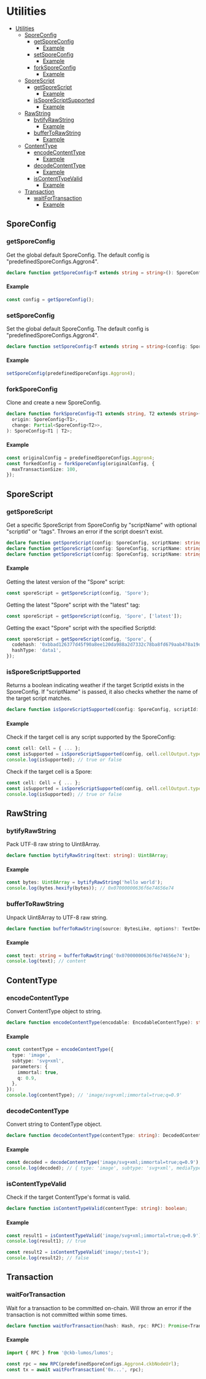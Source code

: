 # Utilities

<!-- TOC -->
* [Utilities](#utilities)
  * [SporeConfig](#sporeconfig)
    * [getSporeConfig](#getsporeconfig)
      * [Example](#example)
    * [setSporeConfig](#setsporeconfig)
      * [Example](#example-1)
    * [forkSporeConfig](#forksporeconfig)
      * [Example](#example-2)
  * [SporeScript](#sporescript)
    * [getSporeScript](#getsporescript)
      * [Example](#example-3)
    * [isSporeScriptSupported](#issporescriptsupported)
      * [Example](#example-4)
  * [RawString](#rawstring)
    * [bytifyRawString](#bytifyrawstring)
      * [Example](#example-5)
    * [bufferToRawString](#buffertorawstring)
      * [Example](#example-6)
  * [ContentType](#contenttype)
    * [encodeContentType](#encodecontenttype)
      * [Example](#example-7)
    * [decodeContentType](#decodecontenttype)
      * [Example](#example-8)
    * [isContentTypeValid](#iscontenttypevalid)
      * [Example](#example-9)
  * [Transaction](#transaction)
    * [waitForTransaction](#waitfortransaction)
      * [Example](#example-10)
<!-- TOC -->

## SporeConfig

### getSporeConfig

Get the global default SporeConfig.
The default config is "predefinedSporeConfigs.Aggron4".

```typescript
declare function getSporeConfig<T extends string = string>(): SporeConfig<T>;
```

#### Example

```typescript
const config = getSporeConfig();
```

### setSporeConfig

Set the global default SporeConfig.
The default config is "predefinedSporeConfigs.Aggron4".

```typescript
declare function setSporeConfig<T extends string = string>(config: SporeConfig<T>): void; 
```

#### Example

```typescript
setSporeConfig(predefinedSporeConfigs.Aggron4);
```

### forkSporeConfig

Clone and create a new SporeConfig.

```typescript
declare function forkSporeConfig<T1 extends string, T2 extends string>(
  origin: SporeConfig<T1>,
  change: Partial<SporeConfig<T2>>,
): SporeConfig<T1 | T2>;
```

#### Example

```typescript
const originalConfig = predefinedSporeConfigs.Aggron4;
const forkedConfig = forkSporeConfig(originalConfig, {
  maxTransactionSize: 100,
});
```

## SporeScript

### getSporeScript

Get a specific SporeScript from SporeConfig by "scriptName" with optional "scriptId" or "tags".
Throws an error if the script doesn't exist.

```typescript
declare function getSporeScript(config: SporeConfig, scriptName: string): SporeScript;
declare function getSporeScript(config: SporeConfig, scriptName: string, tags: string[]): SporeScript;
declare function getSporeScript(config: SporeConfig, scriptName: string, scriptId: ScriptId): SporeScript;
```

#### Example

Getting the latest version of the "Spore" script:

```typescript
const sporeScript = getSporeScript(config, 'Spore');
```

Getting the latest "Spore" script with the "latest" tag:

```typescript
const sporeScript = getSporeScript(config, 'Spore', ['latest']);
```

Getting the exact "Spore" script with the specified ScriptId:

```typescript
const sporeScript = getSporeScript(config, 'Spore', {
  codehash: '0xbbad126377d45f90a8ee120da988a2d7332c78ba8fd679aab478a19d6c133494',
  hashType: 'data1',
});
```

### isSporeScriptSupported

Returns a boolean indicating weather if the target ScriptId exists in the SporeConfig.
If "scriptName" is passed, it also checks whether the name of the target script matches.

```typescript
declare function isSporeScriptSupported(config: SporeConfig, scriptId: ScriptId, scriptName?: string): boolean;
```

#### Example

Check if the target cell is any script supported by the SporeConfig:

```typescript
const cell: Cell = { ... };
const isSupported = isSporeScriptSupported(config, cell.cellOutput.type, 'Spore');
console.log(isSupported); // true or false
```

Check if the target cell is a Spore:

```typescript
const cell: Cell = { ... };
const isSupported = isSporeScriptSupported(config, cell.cellOutput.type, 'Spore');
console.log(isSupported); // true or false
```

## RawString

### bytifyRawString

Pack UTF-8 raw string to Uint8Array.

```typescript
declare function bytifyRawString(text: string): Uint8Array;
```

#### Example

```typescript
const bytes: Uint8Array = bytifyRawString('hello world');
console.log(bytes.hexify(bytes)); // 0x07000000636f6e74656e74
```

### bufferToRawString

Unpack Uint8Array to UTF-8 raw string.

```typescript
declare function bufferToRawString(source: BytesLike, options?: TextDecodeOptions): string;
```

#### Example

```typescript
const text: string = bufferToRawString('0x07000000636f6e74656e74');
console.log(text); // content
```

## ContentType

### encodeContentType

Convert ContentType object to string.

```typescript
declare function encodeContentType(encodable: EncodableContentType): string;
```

#### Example

```typescript
const contentType = encodeContentType({
  type: 'image',
  subtype: 'svg+xml',
  parameters: {
    immortal: true,
    q: 0.9,
  },
});
console.log(contentType); // 'image/svg+xml;immortal=true;q=0.9'
```

### decodeContentType

Convert string to ContentType object.

```typescript
declare function decodeContentType(contentType: string): DecodedContentType;
```

#### Example

```typescript
const decoded = decodeContentType('image/svg+xml;immortal=true;q=0.9');
console.log(decoded); // { type: 'image', subtype: 'svg+xml', mediaType: 'image/svg+xml', parameters: { immortal: true, q: 0.9 } }
```

### isContentTypeValid

Check if the target ContentType's format is valid.

```typescript
declare function isContentTypeValid(contentType: string): boolean;
```

#### Example

```typescript
const result1 = isContentTypeValid('image/svg+xml;immortal=true;q=0.9');
console.log(result1); // true

const result2 = isContentTypeValid('image/;test=1');
console.log(result2); // false
```

## Transaction

### waitForTransaction

Wait for a transaction to be committed on-chain.
Will throw an error if the transaction is not committed within some times.

```typescript
declare function waitForTransaction(hash: Hash, rpc: RPC): Promise<TransactionWithStatus>;
```

#### Example

```typescript
import { RPC } from '@ckb-lumos/lumos';

const rpc = new RPC(predefinedSporeConfigs.Aggron4.ckbNodeUrl);
const tx = await waitForTransaction('0x...', rpc);
```
